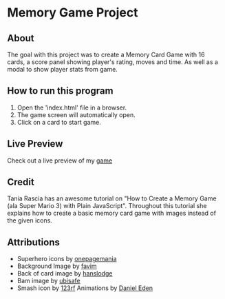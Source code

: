 # Memory Game Project

## About

The goal with this project was to create a Memory Card Game with 16 cards, a score panel showing player's rating, moves and time. As well as a modal to show player stats from game.

## How to run this program

1. Open the 'index.html' file in a browser.
2. The game screen will automatically open.
3. Click on a card to start game.

## Live Preview

Check out a live preview of my [game](https://leandrib.github.io/superhero_memory_game/)

## Credit

Tania Rascia has an awesome tutorial on "How to Create a Memory Game (ala Super Mario 3) with Plain JavaScript". Throughout this tutorial she explains how to create a basic memory card game with images instead of the given icons.

## Attributions

* Superhero icons by [onepagemania](https://www.onepagemania.com/blog/free-icon-set-star-wars-and-marvel-superheros/)
* Background Image by [favim](https://favim.com/image/3743326/)
* Back of card image by
[hanslodge](https://hanslodge.com/clip-art/superhero-background-cliparts-28.htm)
* Bam image by
[ubisafe](https://ubisafe.org/explore/bam-clipart/#gal_post_528_bam-clipart-4.jpg)
* Smash icon by
[123rf](https://www.123rf.com/photo_83610833_stock-vector-smash-comic-sound-comic-speech-bubble-halftone-transparent-background.html)
Animations by
[Daniel Eden](https://daneden.github.io/animate.css/)
